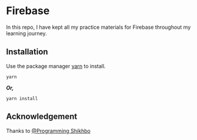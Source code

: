 # Firebase

In this repo, I have kept all my practice materials for Firebase throughout my learning journey. 

## Installation

Use the package manager [yarn](https://yarnpkg.com/) to install.

```
yarn
```
***Or,***
```
yarn install
```

## Acknowledgement

Thanks to [@Programming Shikhbo](https://www.youtube.com/c/ProgrammingShikhbo)
